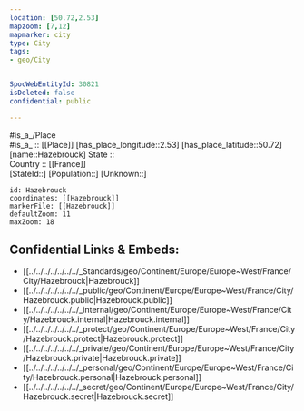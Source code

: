 ```yaml
---
location: [50.72,2.53] 
mapzoom: [7,12] 
mapmarker: city 
type: City
tags:
- geo/City


SpocWebEntityId: 30821
isDeleted: false
confidential: public

---
```

#is_a_/Place  
#is_a_ :: [[Place]] 
[has_place_longitude::2.53] 
[has_place_latitude::50.72] 
[name::Hazebrouck] 
State ::  
Country :: [[France]]  
[StateId::] 
[Population::] 
[Unknown::] 


```leaflet
id: Hazebrouck
coordinates: [[Hazebrouck]] 
markerFile: [[Hazebrouck]] 
defaultZoom: 11 
maxZoom: 18
```


## Confidential Links & Embeds: 
- [[../../../../../../../_Standards/geo/Continent/Europe/Europe~West/France/City/Hazebrouck|Hazebrouck]] 
- [[../../../../../../../_public/geo/Continent/Europe/Europe~West/France/City/Hazebrouck.public|Hazebrouck.public]] 
- [[../../../../../../../_internal/geo/Continent/Europe/Europe~West/France/City/Hazebrouck.internal|Hazebrouck.internal]] 
- [[../../../../../../../_protect/geo/Continent/Europe/Europe~West/France/City/Hazebrouck.protect|Hazebrouck.protect]] 
- [[../../../../../../../_private/geo/Continent/Europe/Europe~West/France/City/Hazebrouck.private|Hazebrouck.private]] 
- [[../../../../../../../_personal/geo/Continent/Europe/Europe~West/France/City/Hazebrouck.personal|Hazebrouck.personal]] 
- [[../../../../../../../_secret/geo/Continent/Europe/Europe~West/France/City/Hazebrouck.secret|Hazebrouck.secret]] 
